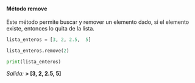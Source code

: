 #### Método remove 

Este método permite buscar y remover un elemento dado, si el elemento existe, entonces lo quita de la lista.

``` python
lista_enteros = [3, 2, 2.5,  5]

lista_enteros.remove(2)

print(lista_enteros)
``` 
_Salida:_
**> [3, 2, 2.5,  5]**